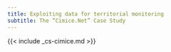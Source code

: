 ```yaml
---
title: Exploiting data for territorial monitoring
subtitle: The “Cimice.Net” Case Study
---
```


{{< include _cs-cimice.md >}}